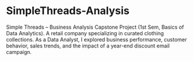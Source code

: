 # SimpleThreads-Analysis
Simple Threads – Business Analysis Capstone Project (1st Sem, Basics of Data Analytics). A retail company specializing in curated clothing collections. As a Data Analyst, I explored business performance, customer behavior, sales trends, and the impact of a year-end discount email campaign.
